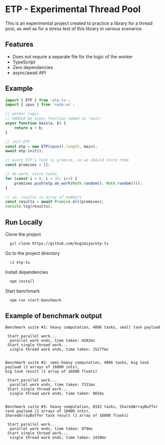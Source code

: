 
# ETP - Experimental Thread Pool

This is an experimental project created to practice a library for a thread pool, as well as for a stress test of this library in various scenarios


## Features

- Does not require a separate file for the logic of the worker
- TypeScript
- Zero dependencies
- async/await API

## Example

```typescript
import { ETP } from 'etp-ts';
import { cpus } from 'node:os';

// worker logic
// SHOULD be async function named as 'main'
async function main(a, b) {
    return a + b;
}

// init ETP
const etp = new ETP(cpus().length, main);
await etp.init();

// every ETP's task is promise, so we should store them
const promises = [];

// do work, store tasks
for (const i = 0; i < 32; i++) {
    promises.push(etp.do_work(Math.random(), Math.random()));
}

// so, results is array of numbers
const results = await Promise.all(promises);
console.log(results);
```

## Run Locally

Clone the project

```bash
  git clone https://github.com/kugimiya/etp-ts
```

Go to the project directory

```bash
  cd etp-ts
```

Install dependencies

```bash
  npm install
```

Start benchmark

```bash
  npm run start-benchmark
```


## Example of benchmark output

```logs
Benchmark suite #1: heavy computation, 4096 tasks, small task payload

 Start parallel work...
  parallel work ends, time taken: 4282ms
 Start single thread work...
  single thread work ends, time taken: 25277ms


Benchmark suite #2: semi-heavy computation, 4096 tasks, big task payload (2 arrays of 16000 ints),
big task result (1 array of 16000 floats)

 Start parallel work...
  parallel work ends, time taken: 7331ms
 Start single thread work...
  single thread work ends, time taken: 802ms


Benchmark suite #3: heavy computation, 8192 tasks, SharedArrayBuffer task payload (2 arrays of 16000 ints),
SharedArrayBuffer task result (1 array of 16000 floats)

 Start parallel work...
  parallel work ends, time taken: 879ms
 Start single thread work...
  single thread work ends, time taken: 2430ms
```

